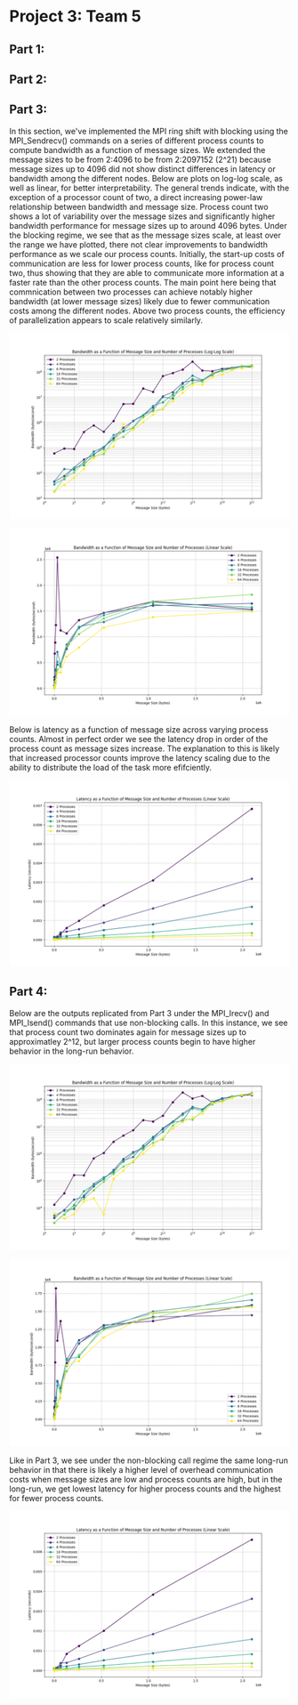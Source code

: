 # Project 3: Team 5

## Part 1:

## Part 2:

## Part 3:

In this section, we've implemented the MPI ring shift with blocking using the MPI_Sendrecv() commands on a series of different process counts to compute bandwidth as a function of message sizes.  We extended the message sizes to be from 2:4096 to be from 2:2097152 (2^21) because message sizes up to 4096 did not show distinct differences in latency or bandwidth among the different nodes.  Below are plots on log-log scale, as well as linear, for better interpretability. The general trends indicate, with the exception of a processor count of two, a direct increasing power-law relationship between bandwidth and message size. Process count two shows a lot of variability over the message sizes and significantly higher bandwidth performance for message sizes up to around 4096 bytes.  Under the blocking regime, we see that as the message sizes scale, at least over the range we have plotted, there not clear improvements to bandwidth performance as we scale our process counts.  Initially, the start-up costs of communication are less for lower process counts, like for process count two, thus showing that they are able to communicate more information at a faster rate than the other process counts.  The main point here being that commnication between two processes can achieve notably higher bandwidth (at lower message sizes) likely due to fewer communication costs among the different nodes.  Above two process counts, the efficiency of parallelization appears to scale relatively similarly.
 
![Bandwidth Log-Log Scale](Part3/p_3_bdwdth_v_mssgsze_log_log_scale.png "Bandwidth Log-Log Scale")

![Bandwidth Linear Scale](Part3/p_3_bdwdth_v_mssgsze_linear_scale.png "Bandwidth Linear Scale")

Below is latency as a function of message size across varying process counts. Almost in perfect order we see the latency drop in order of the process count as message sizes increase.  The explanation to this is likely that increased processor counts improve the latency scaling due to the ability to distribute the load of the task more efifciently.

![Latency Linear Scale](Part3/p_3_latency_v_mssgsze_linear_scale.png "Latency Linear Scale")

## Part 4:

Below are the outputs replicated from Part 3 under the MPI_Irecv() and MPI_Isend() commands that use non-blocking calls.  In this instance, we see that process count two dominates again for message sizes up to approximatley 2^12, but larger process counts begin to have higher behavior in the long-run behavior.  

![Bandwidth Log-Log Scale](Part4/p_4_bdwdth_v_mssgsze_log_log_scale.png "Bandwidth Log-Log Scale for Part 4")

![Bandwidth Linear Scale](Part4/p_4_bdwdth_v_mssgsze_linear_scale.png "Bandwidth Linear Scale for Part 4")

Like in Part 3, we see under the non-blocking call regime the same long-run behavior in that there is likely a higher level of overhead communication costs when message sizes are low and process counts are high, but in the long-run, we get lowest latency for higher process counts and the highest for fewer process counts.

![Latency Linear Scale](Part4/p_4_latency_v_mssgsze_linear_scale.png "Latency Linear Scale for Part 4")
